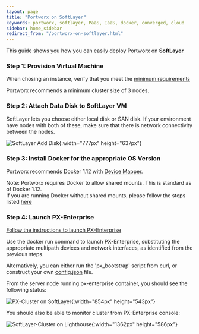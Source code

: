 ```yaml
---
layout: page
title: "Portworx on SoftLayer"
keywords: portworx, softlayer, PaaS, IaaS, docker, converged, cloud
sidebar: home_sidebar
redirect_from: "/portworx-on-softlayer.html"
---
```


This guide shows you how you can easily deploy Portworx on [**SoftLayer**](http://www.softlayer.com/)

### Step 1: Provision Virtual Machine
When chosing an instance, verify that you meet the [minimum requirements](/getting-started/px-enterprise.html#step-1-verify-requirements)

Portworx recommends a minimum cluster size of 3 nodes.

### Step 2: Attach Data Disk to SoftLayer VM

SoftLayer lets you choose either local disk or SAN disk. If your environment have nodes with both of these, make sure that there is network connectivity between the nodes.

![SoftLayer Add Disk](/images/softlayer-add-disk.png "Add Disk"){:width="777px" height="637px"}

### Step 3: Install Docker for the appropriate OS Version 
Portworx recommends Docker 1.12 with [Device Mapper](https://docs.docker.com/engine/userguide/storagedriver/device-mapper-driver/#/configure-docker-with-devicemapper).

Note: Portworx requires Docker to allow shared mounts.  This is standard as of Docker 1.12.  
If you are running Docker without shared mounts, please follow the steps listed [here](/knowledgebase/shared-mount-propogation.html)

### Step 4: Launch PX-Enterprise
[Follow the instructions to launch PX-Enterprise](/getting-started/px-enterprise.html)

Use the docker run command to launch PX-Enterprise, substituting the appropriate multipath devices and network interfaces, as identified from the previous steps.

Alternatively, you can either run the 'px_bootstrap' script from curl, or construct your own [config.json](/control/config-json.html) file.

From the server node running px-enterprise container, you should see the following status:

![PX-Cluster on SoftLayer](/images/softlayer-pxctl-status-updated.png "PX-Cluster on SoftLayer"){:width="854px" height="543px"}


You should also be able to monitor cluster from PX-Enterprise console:

![SoftLayer-Cluster on Lighthouse](/images/softlayer-cluster-on-lighthouse-updated.png "SoftLayer-Cluster on Lighthouse"){:width="1362px" height="586px"}

